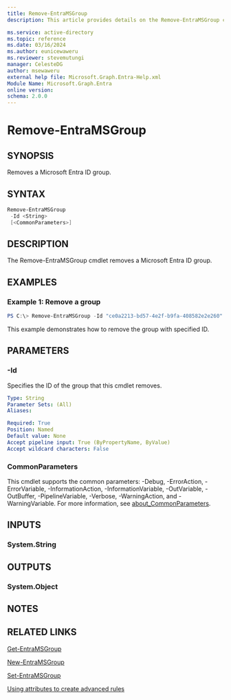 ```yaml
---
title: Remove-EntraMSGroup
description: This article provides details on the Remove-EntraMSGroup command.

ms.service: active-directory
ms.topic: reference
ms.date: 03/16/2024
ms.author: eunicewaweru
ms.reviewer: stevemutungi
manager: CelesteDG
author: msewaweru
external help file: Microsoft.Graph.Entra-Help.xml
Module Name: Microsoft.Graph.Entra
online version:
schema: 2.0.0
---
```


# Remove-EntraMSGroup

## SYNOPSIS
Removes a Microsoft Entra ID group.

## SYNTAX

```powershell
Remove-EntraMSGroup 
 -Id <String> 
 [<CommonParameters>]
```

## DESCRIPTION
The Remove-EntraMSGroup cmdlet removes a Microsoft Entra ID group.

## EXAMPLES

### Example 1: Remove a group

```powershell
PS C:\> Remove-EntraMSGroup -Id "ce0a2213-bd57-4e2f-b9fa-408582e2e260"
```

This example demonstrates how to remove the group with specified ID.

## PARAMETERS

### -Id
Specifies the ID of the group that this cmdlet removes.

```yaml
Type: String
Parameter Sets: (All)
Aliases:

Required: True
Position: Named
Default value: None
Accept pipeline input: True (ByPropertyName, ByValue)
Accept wildcard characters: False
```

### CommonParameters
This cmdlet supports the common parameters: -Debug, -ErrorAction, -ErrorVariable, -InformationAction, -InformationVariable, -OutVariable, -OutBuffer, -PipelineVariable, -Verbose, -WarningAction, and -WarningVariable. For more information, see [about_CommonParameters](https://go.microsoft.com/fwlink/?LinkID=113216).

## INPUTS

### System.String
## OUTPUTS

### System.Object
## NOTES

## RELATED LINKS

[Get-EntraMSGroup](Get-EntraMSGroup.md)

[New-EntraMSGroup](New-EntraMSGroup.md)

[Set-EntraMSGroup](Set-EntraMSGroup.md)

[Using attributes to create advanced rules](https://azure.microsoft.com/documentation/articles/active-directory-accessmanagement-groups-with-advanced-rules/)

